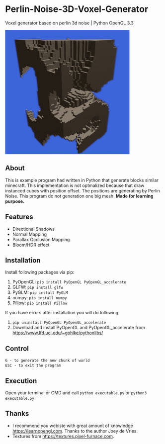 # Perlin-Noise-3D-Voxel-Generator
Voxel generator based on perlin 3d noise | Python OpenGL 3.3

<img src="ss/chunk.jpg" data-canonical-src="ss/chunk.jpg" width="400" height="400" alt="Voxel Terrain Perlin Noise 3D" />

## About
This is example program had written in Python that generate blocks similar minecraft.
This implementation is not optmalized because that draw instanced cubes with position offset.
The positions are generating by Perlin Noise. This program do not generation one big mesh.
**Made for learning purpose.**

## Features
- Directional Shadows
- Normal Mapping
- Parallax Occlusion Mapping
- Bloom/HDR effect

## Installation
Install following packages via pip:
1. PyOpenGL: `pip install PyOpenGL PyOpenGL_accelerate`
2. GLFW: `pip install glfw`
3. PyGLM: `pip install PyGLM`
4. numpy: `pip install numpy`
5. Pillow: `pip install Pillow`

If you have errors after installation you will do following:
1. `pip uninstall PyOpenGL PyOpenGL_accelerate`
2. Download and install PyOpenGL and PyOpenGL_accelerate from https://www.lfd.uci.edu/~gohlke/pythonlibs/

## Control
```
G - to generate the new chunk of world
ESC - to exit the program
```

## Execution
Open your terminal or CMD and call `python executable.py` or `python3 executable.py`

## Thanks
- I recommend you webiste with great amount of knowledge https://learnopengl.com. Thanks to the author Joey de Vries.
- Textures from https://textures.pixel-furnace.com.
